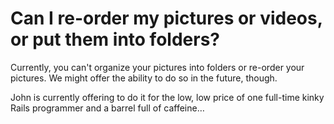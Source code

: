 # Can I re-order my pictures or videos, or put them into folders?

Currently, you can't organize your pictures into folders or re-order your pictures.  We might offer the ability to do so in the future, though. 

John is currently offering to do it for the low, low price of one full-time kinky Rails programmer and a barrel full of caffeine…


